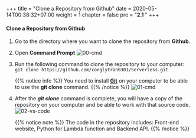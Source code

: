 +++
title = "Clone a Repository from Github"
date = 2020-05-14T00:38:32+07:00
weight = 1
chapter = false
pre = "<b>2.1 </b>"
+++

#### Clone a Repository from Github

1. Go to the directory where you want to clone the repository from **Github**.

2. Open **Command Prompt**
   ![00-cmd](/images/2/2-00-cmd.png?width=90pc)

3. Run the following command to clone the repository to your computer:
   `git clone https://github.com/conglytran0301/Serverless.git`

   {{% notice info %}}
   You need to install **[Git](https://git-scm.com/)** on your computer to be able to use the **git clone** command.
   {{% /notice %}}
   ![01-cmd](/images/2/2-01-cmd.png?width=90pc)

4. After the _**git clone**_ command is complete, you will have a copy of the repository on your computer and be able to work with that source code.
   ![02-vs-code](/images/2/2-02-vs-code.png?width=90pc)

   {{% notice note %}}
   The code in the repository includes: Front-end website, Python for Lambda function and Backend API.
   {{% /notice %}}
